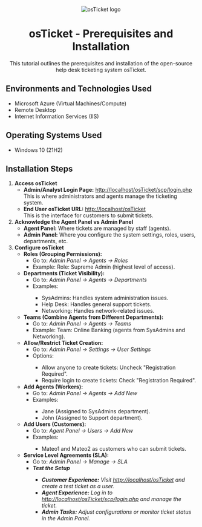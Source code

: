 <p align="center">
  <img src="https://i.imgur.com/Clzj7Xs.png" alt="osTicket logo" />
</p>

<h1 align="center">osTicket - Prerequisites and Installation</h1>
<p align="center">This tutorial outlines the prerequisites and installation of the open-source help desk ticketing system osTicket.</p>

<h2>Environments and Technologies Used</h2>
<ul>
  <li>Microsoft Azure (Virtual Machines/Compute)</li>
  <li>Remote Desktop</li>
  <li>Internet Information Services (IIS)</li>
</ul>

<h2>Operating Systems Used</h2>
<ul>
  <li>Windows 10 (21H2)</li>
</ul>

<h2>Installation Steps</h2>

<ol>
  <li><strong>Access osTicket</strong>
    <ul>
      <li><strong>Admin/Analyst Login Page:</strong> <a href="http://localhost/osTicket/scp/login.php">http://localhost/osTicket/scp/login.php</a>
        <br />This is where administrators and agents manage the ticketing system.</li>
      <li><strong>End User osTicket URL:</strong> <a href="http://localhost/osTicket">http://localhost/osTicket</a>
        <br />This is the interface for customers to submit tickets.</li>
    </ul>
  </li>
  
  <li><strong>Acknowledge the Agent Panel vs Admin Panel</strong>
    <ul>
      <li><strong>Agent Panel:</strong> Where tickets are managed by staff (agents).</li>
      <li><strong>Admin Panel:</strong> Where you configure the system settings, roles, users, departments, etc.</li>
    </ul>
  </li>
  
  <li><strong>Configure osTicket</strong>
    <ul>
      <li><strong>Roles (Grouping Permissions):</strong>
        <ul>
          <li>Go to: <em>Admin Panel → Agents → Roles</em></li>
          <li>Example: Role: Supreme Admin (highest level of access).</li>
        </ul>
      </li>
   
  <li><strong>Departments (Ticket Visibility):</strong>
    <ul>
      <li>Go to: <em>Admin Panel → Agents → Departments</em></li>
      <li>Examples:</li>
      <ul>
        <li>SysAdmins: Handles system administration issues.</li>
        <li>Help Desk: Handles general support tickets.</li>
        <li>Networking: Handles network-related issues.</li>
      </ul>
    </ul>
  </li>

  <li><strong>Teams (Combine Agents from Different Departments):</strong>
    <ul>
      <li>Go to: <em>Admin Panel → Agents → Teams</em></li>
      <li>Example: Team: Online Banking (agents from SysAdmins and Networking).</li>
    </ul>
  </li>

  <li><strong>Allow/Restrict Ticket Creation:</strong>
    <ul>
      <li>Go to: <em>Admin Panel → Settings → User Settings</em></li>
      <li>Options:</li>
      <ul>
        <li>Allow anyone to create tickets: Uncheck "Registration Required".</li>
        <li>Require login to create tickets: Check "Registration Required".</li>
      </ul>
    </ul>
  </li>

  <li><strong>Add Agents (Workers):</strong>
    <ul>
      <li>Go to: <em>Admin Panel → Agents → Add New</em></li>
      <li>Examples:</li>
      <ul>
        <li>Jane (Assigned to SysAdmins department).</li>
        <li>John (Assigned to Support department).</li>
      </ul>
    </ul>
  </li>

  <li><strong>Add Users (Customers):</strong>
    <ul>
      <li>Go to: <em>Agent Panel → Users → Add New</em></li>
      <li>Examples:</li>
      <ul>
        <li>Mateo1 and Mateo2 as customers who can submit tickets.</li>
      </ul>
    </ul>
  </li>

  <li><strong>Service Level Agreements (SLA):</strong>
    <ul>
      <li>Go to: <em>Admin Panel → Manage → SLA

  
  <li><strong>Test the Setup</strong>
    <ul>
      <li><strong>Customer Experience:</strong> Visit <a href="http://localhost/osTicket">http://localhost/osTicket</a> and create a test ticket as a user.</li>
      <li><strong>Agent Experience:</strong> Log in to <a href="http://localhost/osTicket/scp/login.php">http://localhost/osTicket/scp/login.php</a> and manage the ticket.</li>
      <li><strong>Admin Tasks:</strong> Adjust configurations or monitor ticket status in the Admin Panel.</li>
    </ul>
  </li>
</ol>
